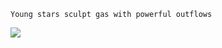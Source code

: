 ```
Young stars sculpt gas with powerful outflows
```
![](http://geekresearchlab.net/space/hubble/12.jpg)